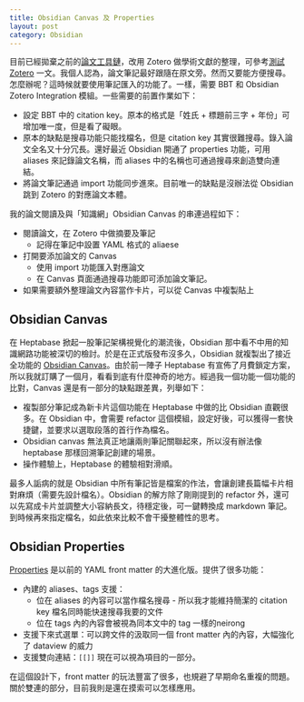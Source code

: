 ```yaml
---
title: Obsidian Canvas 及 Properties
layout: post
category: Obsidian
---
```

目前已經拋棄之前的[論文工具鏈](https://yfwu.dev/tools/2021/12/26/articles-reading-workflow.html)，改用 Zotero 做學術文獻的整理，可參考[測試 Zotero](https://yfwu.dev/tools/2022/09/01/from-Readcube-to-Zotero.html) 一文。我個人認為，論文筆記最好跟隨在原文旁。然而又要能方便搜尋。怎麼辦呢？這時候就要使用筆記匯入的功能了。一樣，需要 BBT 和 Obsidian Zotero Integration 模組。一些需要的前置作業如下：

- 設定 BBT 中的 citation key。原本的格式是「姓氏 + 標題前三字 + 年份」可增加唯一度，但是看了礙眼。
- 原本的缺點是搜尋功能只能找檔名，但是 citation key 其實很難搜尋。錄入論文全名又十分冗長。還好最近 Obsidian 開通了 properties 功能，可用 aliases 來記錄論文名稱，而 aliases 中的名稱也可通過搜尋來創造雙向連結。
- 將論文筆記通過 import 功能同步進來。目前唯一的缺點是沒辦法從 Obsidian 跳到 Zotero 的對應論文本體。

我的論文閱讀及與「知識網」Obsidian Canvas 的串連過程如下：

- 閱讀論文，在 Zotero 中做摘要及筆記
	- 記得在筆記中設置 YAML 格式的 aliaese
- 打開要添加論文的 Canvas
	- 使用 import 功能匯入對應論文
	- 在 Canvas 頁面通過搜尋功能即可添加論文筆記。
- 如果需要額外整理論文內容當作卡片，可以從 Canvas 中複製貼上

## Obsidian Canvas

在 Heptabase 掀起一股筆記架構視覺化的潮流後，Obsidian 那中看不中用的知識網路功能被深切的檢討。於是在正式版發布沒多久，Obsidian 就複製出了接近全功能的 [Obsidian Canvas](https://obsidian.md/canvas)。由於前一陣子 Heptabase 有宣佈了月費鎖定方案，所以我就訂購了一個月，看看到底有什麼神奇的地方。經過我一個功能一個功能的比對，Canvas 還是有一部分的缺點跟差異，列舉如下：

- 複製部分筆記成為新卡片這個功能在 Heptabase 中做的比 Obsidian 直觀很多。在 Obsidian 中，會需要 refactor 這個模組，設定好後，可以獲得一套快捷鍵，並要求以選取段落的首行作為檔名。
- Obsidian canvas 無法真正地讓兩則筆記關聯起來，所以沒有辦法像 heptabase 那樣回溯筆記創建的場景。
- 操作體驗上，Heptabase 的體驗相對滑順。

最多人詬病的就是 Obsidian 中所有筆記皆是檔案的作法，會讓創建長篇幅卡片相對麻煩（需要先設計檔名）。Obsidian 的解方除了剛剛提到的 refactor 外，還可以先寫成卡片並調整大小容納長文，待穩定後，可一鍵轉換成 markdown 筆記。到時候再來指定檔名，如此依來比較不會干擾整體性的思考。

## Obsidian Properties

[Properties](https://help.obsidian.md/Editing+and+formatting/Properties) 是以前的 YAML front matter 的大進化版。提供了很多功能：

- 內建的 aliases、tags 支援：
	- 位在 aliases 的內容可以當作檔名搜尋 - 所以我才能維持簡潔的 citation key 檔名同時能快速搜尋我要的文件
	- 位在 tags 內的內容會被視為同本文中的 tag 一樣的neirong
- 支援下來式選單：可以跨文件的汲取同一個 front matter 內的內容，大幅強化了 dataview 的威力
- 支援雙向連結：`[[]]` 現在可以視為項目的一部分。

在這個設計下，front matter 的玩法豐富了很多，也規避了早期命名重複的問題。關於雙連的部分，目前我則是還在摸索可以怎樣應用。